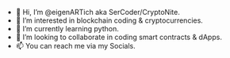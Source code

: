 - 👋 Hi, I’m @eigenARTich aka SerCoder/CryptoNite.
- 👀 I’m interested in blockchain coding & cryptocurrencies.
- 🌱 I’m currently learning python.
- 💞️ I’m looking to collaborate in coding smart contracts & dApps.
- 📫 You can reach me via my Socials.

<!---
eigenARTich/eigenARTich is a ✨ special ✨ repository because its `README.md` (this file) appears on your GitHub profile.
You can click the Preview link to take a look at your changes.
--->
